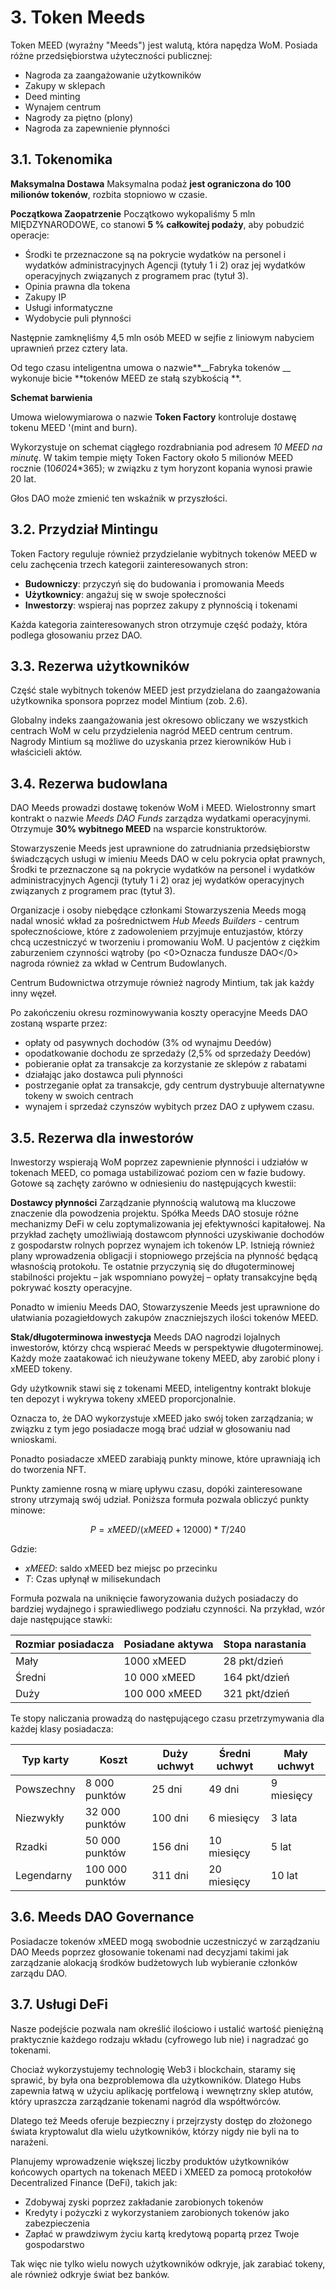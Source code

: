 # 3. Token Meeds

Token MEED (wyraźny "Meeds") jest walutą, która napędza WoM. Posiada różne przedsiębiorstwa użyteczności publicznej:

- Nagroda za zaangażowanie użytkowników
- Zakupy w sklepach
- Deed minting
- Wynajem centrum
- Nagrody za piętno (plony)
- Nagroda za zapewnienie płynności


## 3.1. Tokenomika

**Maksymalna Dostawa** Maksymalna podaż **jest ograniczona do 100 milionów tokenów**, rozbita stopniowo w czasie.

**Początkowa Zaopatrzenie** Początkowo wykopaliśmy 5 mln MIĘDZYNARODOWE, co stanowi **5 % całkowitej podaży**, aby pobudzić operacje:

- Środki te przeznaczone są na pokrycie wydatków na personel i wydatków administracyjnych Agencji (tytuły 1 i 2) oraz jej wydatków operacyjnych związanych z programem prac (tytuł 3).
- Opinia prawna dla tokena
- Zakupy IP
- Usługi informatyczne
- Wydobycie puli płynności

Następnie zamknęliśmy 4,5 mln osób MEED w sejfie z liniowym nabyciem uprawnień przez cztery lata.

Od tego czasu inteligentna umowa o nazwie**__Fabryka tokenów __ wykonuje bicie **tokenów MEED ze stałą szybkością **.

**Schemat barwienia**

Umowa wielowymiarowa o nazwie __Token Factory__ kontroluje dostawę tokenu MEED '(mint and burn).

Wykorzystuje on schemat ciągłego rozdrabniania pod adresem *10 MEED na minutę*. W takim tempie mięty Token Factory około 5 milionów MEED rocznie (10*60*24*365); w związku z tym horyzont kopania wynosi prawie 20 lat.

Głos DAO może zmienić ten wskaźnik w przyszłości.

## 3.2. Przydział Mintingu

Token Factory reguluje również przydzielanie wybitnych tokenów MEED w celu zachęcenia trzech kategorii zainteresowanych stron:

- **Budowniczy**: przyczyń się do budowania i promowania Meeds
- **Użytkownicy**: angażuj się w swoje społeczności
- **Inwestorzy**: wspieraj nas poprzez zakupy z płynnością i tokenami

Każda kategoria zainteresowanych stron otrzymuje część podaży, która podlega głosowaniu przez DAO.

## 3.3. Rezerwa użytkowników

Część stale wybitnych tokenów MEED jest przydzielana do zaangażowania użytkownika sponsora poprzez model Mintium (zob. 2.6).

Globalny indeks zaangażowania jest okresowo obliczany we wszystkich centrach WoM w celu przydzielenia nagród MEED centrum centrum. Nagrody Mintium są możliwe do uzyskania przez kierowników Hub i właścicieli aktów.

## 3.4. Rezerwa budowlana

DAO Meeds prowadzi dostawę tokenów WoM i MEED. Wielostronny smart kontrakt o nazwie _Meeds DAO Funds_ zarządza wydatkami operacyjnymi. Otrzymuje **30% wybitnego MEED** na wsparcie konstruktorów.

Stowarzyszenie Meeds jest uprawnione do zatrudniania przedsiębiorstw świadczących usługi w imieniu Meeds DAO w celu pokrycia opłat prawnych, Środki te przeznaczone są na pokrycie wydatków na personel i wydatków administracyjnych Agencji (tytuły 1 i 2) oraz jej wydatków operacyjnych związanych z programem prac (tytuł 3).

Organizacje i osoby niebędące członkami Stowarzyszenia Meeds mogą nadal wnosić wkład za pośrednictwem _Hub Meeds Builders_  - centrum społecznościowe, które z zadowoleniem przyjmuje entuzjastów, którzy chcą uczestniczyć w tworzeniu i promowaniu WoM. U pacjentów z ciężkim zaburzeniem czynności wątroby (po <0>Oznacza fundusze DAO</0> nagroda również za wkład w Centrum Budowlanych.

Centrum Budownictwa otrzymuje również nagrody Mintium, tak jak każdy inny węzeł.

Po zakończeniu okresu rozminowywania koszty operacyjne Meeds DAO zostaną wsparte przez:

- opłaty od pasywnych dochodów (3% od wynajmu Deedów)
- opodatkowanie dochodu ze sprzedaży (2,5% od sprzedaży Deedów)
- pobieranie opłat za transakcje za korzystanie ze sklepów z rabatami
- działając jako dostawca puli płynności
- postrzeganie opłat za transakcje, gdy centrum dystrybuuje alternatywne tokeny w swoich centrach
- wynajem i sprzedaż czynszów wybitych przez DAO z upływem czasu.

## 3.5. Rezerwa dla inwestorów

Inwestorzy wspierają WoM poprzez zapewnienie płynności i udziałów w tokenach MEED, co pomaga ustabilizować poziom cen w fazie budowy. Gotowe są zachęty zarówno w odniesieniu do następujących kwestii:

**Dostawcy płynności** Zarządzanie płynnością walutową ma kluczowe znaczenie dla powodzenia projektu. Spółka Meeds DAO stosuje różne mechanizmy DeFi w celu zoptymalizowania jej efektywności kapitałowej. Na przykład zachęty umożliwiają dostawcom płynności uzyskiwanie dochodów z gospodarstw rolnych poprzez wynajem ich tokenów LP. Istnieją również plany wprowadzenia obligacji i stopniowego przejścia na płynność będącą własnością protokołu. Te ostatnie przyczynią się do długoterminowej stabilności projektu – jak wspomniano powyżej – opłaty transakcyjne będą pokrywać koszty operacyjne.

Ponadto w imieniu Meeds DAO, Stowarzyszenie Meeds jest uprawnione do ułatwiania pozagiełdowych zakupów znaczniejszych ilości tokenów MEED.

**Stak/długoterminowa inwestycja** Meeds DAO nagrodzi lojalnych inwestorów, którzy chcą wspierać Meeds w perspektywie długoterminowej. Każdy może zaatakować ich nieużywane tokeny MEED, aby zarobić plony i xMEED tokeny.

Gdy użytkownik stawi się z tokenami MEED, inteligentny kontrakt blokuje ten depozyt i wykrywa tokeny xMEED proporcjonalnie.

Oznacza to, że DAO wykorzystuje xMEED jako swój token zarządzania; w związku z tym jego posiadacze mogą brać udział w głosowaniu nad wnioskami.

Ponadto posiadacze xMEED zarabiają punkty minowe, które uprawniają ich do tworzenia NFT.

Punkty zamienne rosną w miarę upływu czasu, dopóki zainteresowane strony utrzymają swój udział. Poniższa formuła pozwala obliczyć punkty minowe:

 $$ P = xMEED / (xMEED + 12000) * T / 240 $$

 Gdzie:

- $xMEED$: saldo xMEED bez miejsc po przecinku
- $T$: Czas upłynął w milisekundach

Formuła pozwala na uniknięcie faworyzowania dużych posiadaczy do bardziej wydajnego i sprawiedliwego podziału czynności. Na przykład, wzór daje następujące stawki:

| **Rozmiar posiadacza** | **Posiadane aktywa** | **Stopa narastania** |
| ---------------------- | -------------------- | -------------------- |
| Mały                   | 1000 xMEED           | 28 pkt/dzień         |
| Średni                 | 10 000 xMEED         | 164 pkt/dzień        |
| Duży                   | 100 000 xMEED        | 321 pkt/dzień        |


Te stopy naliczania prowadzą do następującego czasu przetrzymywania dla każdej klasy posiadacza:

| **Typ karty** | **Koszt**       | **Duży uchwyt** | **Średni uchwyt** | **Mały uchwyt** |
| ------------- | --------------- | --------------- | ----------------- | --------------- |
| Powszechny    | 8 000 punktów   | 25 dni          | 49 dni            | 9 miesięcy      |
| Niezwykły     | 32 000 punktów  | 100 dni         | 6 miesięcy        | 3 lata          |
| Rzadki        | 50 000 punktów  | 156 dni         | 10 miesięcy       | 5 lat           |
| Legendarny    | 100 000 punktów | 311 dni         | 20 miesięcy       | 10 lat          |

## 3.6. Meeds DAO Governance

Posiadacze tokenów xMEED mogą swobodnie uczestniczyć w zarządzaniu DAO Meeds poprzez głosowanie tokenami nad decyzjami takimi jak zarządzanie alokacją środków budżetowych lub wybieranie członków zarządu DAO.

## 3.7. Usługi DeFi

Nasze podejście pozwala nam określić ilościowo i ustalić wartość pieniężną praktycznie każdego rodzaju wkładu (cyfrowego lub nie) i nagradzać go tokenami.

Chociaż wykorzystujemy technologię Web3 i blockchain, staramy się sprawić, by była ona bezproblemowa dla użytkowników. Dlatego Hubs zapewnia łatwą w użyciu aplikację portfelową i wewnętrzny sklep atutów, który upraszcza zarządzanie tokenami nagród dla współtwórców.

Dlatego też Meeds oferuje bezpieczny i przejrzysty dostęp do złożonego świata kryptowalut dla wielu użytkowników, którzy nigdy nie byli na to narażeni.

Planujemy wprowadzenie większej liczby produktów użytkowników końcowych opartych na tokenach MEED i XMEED za pomocą protokołów Decentralized Finance (DeFi), takich jak:

- Zdobywaj zyski poprzez zakładanie zarobionych tokenów
- Kredyty i pożyczki z wykorzystaniem zarobionych tokenów jako zabezpieczenia
- Zapłać w prawdziwym życiu kartą kredytową popartą przez Twoje gospodarstwo

Tak więc nie tylko wielu nowych użytkowników odkryje, jak zarabiać tokeny, ale również odkryje świat bez banków.

